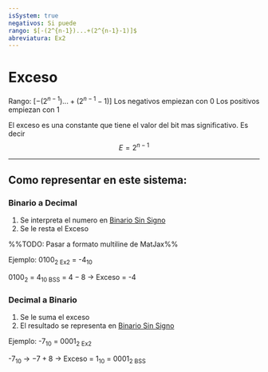 ```yaml
---
isSystem: true
negativos: Si puede
rango: $[-(2^{n-1})...+(2^{n-1}-1)]$
abreviatura: Ex2
---
```

# Exceso

Rango: $[-(2^{n-1})...+(2^{n-1}-1)]$
Los negativos empiezan con 0
Los positivos empiezan con 1

El exceso es una constante que tiene el valor del bit mas significativo. Es decir 
$$E=2^{n-1}$$

---

## Como representar en este sistema:

### Binario a Decimal

1. Se interpreta el numero en [Binario Sin Signo](Binario%20Sin%20Signo.md)
2. Se le resta el Exceso

%%TODO: Pasar a formato multiline de MatJax%%

Ejemplo:
0100<sub>2 Ex2</sub> = -4<sub>10</sub>

0100<sub>2</sub> = 4<sub>10 BSS</sub>
             = $4-8$ -> Exceso
             = -4

### Decimal a Binario

1. Se le suma el exceso
2. El resultado se representa en [Binario Sin Signo](Binario%20Sin%20Signo.md)

Ejemplo:
-7<sub>10</sub> = 0001<sub>2 Ex2</sub>

-7<sub>10</sub> ->  $-7+8$ -> Exceso
			= 1<sub>10</sub> = 0001<sub>2 BSS</sub>